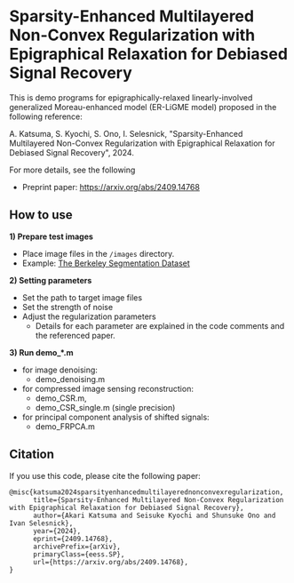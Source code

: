 # Sparsity-Enhanced Multilayered Non-Convex Regularization with Epigraphical Relaxation for Debiased Signal Recovery

This is demo programs for epigraphically-relaxed linearly-involved generalized Moreau-enhanced model (ER-LiGME model) proposed in the following reference:

A. Katsuma, S. Kyochi, S. Ono, I. Selesnick, "Sparsity-Enhanced Multilayered Non-Convex Regularization with Epigraphical Relaxation for Debiased Signal Recovery", 2024.

For more details, see the following

- Preprint paper: https://arxiv.org/abs/2409.14768

## How to use

**1) Prepare test images**
 - Place image files in the `/images` directory.
 - Example: [The Berkeley Segmentation Dataset](https://www2.eecs.berkeley.edu/Research/Projects/CS/vision/bsds/)

**2) Setting parameters**
 - Set the path to target image files
 - Set the strength of noise
 - Adjust the regularization parameters
   - Details for each parameter are explained in the code comments and the referenced paper.

**3) Run demo_*.m**
 - for image denoising: 
   - demo_denoising.m
 - for compressed image sensing reconstruction:
   - demo_CSR.m, 
   - demo_CSR_single.m (single precision)
 - for principal component analysis of shifted signals:
   - demo_FRPCA.m

## Citation
If you use this code, please cite the following paper:
```
@misc{katsuma2024sparsityenhancedmultilayerednonconvexregularization,
      title={Sparsity-Enhanced Multilayered Non-Convex Regularization with Epigraphical Relaxation for Debiased Signal Recovery}, 
      author={Akari Katsuma and Seisuke Kyochi and Shunsuke Ono and Ivan Selesnick},
      year={2024},
      eprint={2409.14768},
      archivePrefix={arXiv},
      primaryClass={eess.SP},
      url={https://arxiv.org/abs/2409.14768}, 
}
```